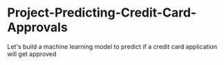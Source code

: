 # Project-Predicting-Credit-Card-Approvals
Let's build a machine learning model to predict if a credit card application will get approved
